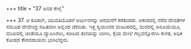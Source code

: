 +++
title = "37 ಜನಪ ಕೇಳೈ"

+++
37. ಆ ಕೂಡಲೇ, ಯುವತಿಯೊಡನೆ ಅರ್ಜುನನನ್ನು ಅರಮನೆಗೆ ಕರೆತಂದರು. ಆಕಾಶದಲ್ಲಿ ನೆರೆದ ದೇವತೆಗಳ ಸಮೂಹ ದೇವೇಂದ್ರ ಸಹಿತವಾಗಿ ಅಲ್ಲಿಂದ ಚೆದರಿತು. ಇತ್ತ ಸ್ವಯಂವರ ಮಂಟಪದಲ್ಲಿ, ಮನದಲ್ಲಿ ಅಸೂಯೆಯೂ, ಮುಖದಲ್ಲಿ ಚಿಂತೆಯೂ ವ್ಯಾಪಿಸಿರಲು, ಕಿರೀಟದ ತಲೆಯನ್ನು ಬಾಗಿಸಿ, ಕೈಯ ಮೇಲೆ ಗಲ್ಲವನ್ನೊರಗಿಸಿ ಕುಳಿತ, ಅಧಿಕ ಕೋಪದ ಕೌರವರಾಯನು ಭುಗಿಲೆದ್ದನು.